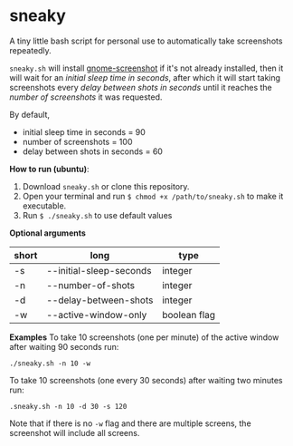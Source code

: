 # sneaky
A tiny little bash script for personal use to automatically take screenshots repeatedly. 

`sneaky.sh` will install [gnome-screenshot](https://github.com/GNOME/gnome-screenshot) if it's not already installed, then it will wait for an 
*initial sleep time in seconds*, after which it will start taking screenshots every *delay between shots in seconds* 
until it reaches the *number of screenshots* it was requested.
  
By default, 

* initial sleep time in seconds = 90
* number of screenshots = 100
* delay between shots in seconds = 60

**How to run (ubuntu)**:

1. Download `sneaky.sh` or clone this repository. 
2. Open your terminal and run `$ chmod +x /path/to/sneaky.sh` to make it executable.
3. Run `$ ./sneaky.sh` to use default values

**Optional arguments**

| short | long | type|
| ----- | ---- | --- |
| -s | --initial-sleep-seconds | integer |
| -n | --number-of-shots | integer |
| -d | --delay-between-shots | integer |
| -w | --active-window-only | boolean flag |

**Examples**
To take 10 screenshots (one per minute) of the active window after waiting 90 seconds run:

```./sneaky.sh -n 10 -w```

To take 10 screenshots (one every 30 seconds) after waiting two minutes run:

```.sneaky.sh -n 10 -d 30 -s 120```

Note that if there is no `-w` flag and there are multiple screens, the screenshot will include
all screens.
